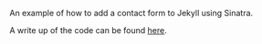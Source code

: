 An example of how to add a contact form to Jekyll using Sinatra.

A write up of the code can be found [here](http://ghickman.co.uk/2010/09/26/creating-a-contact-page-for-jekyll-with-sinatra.html).